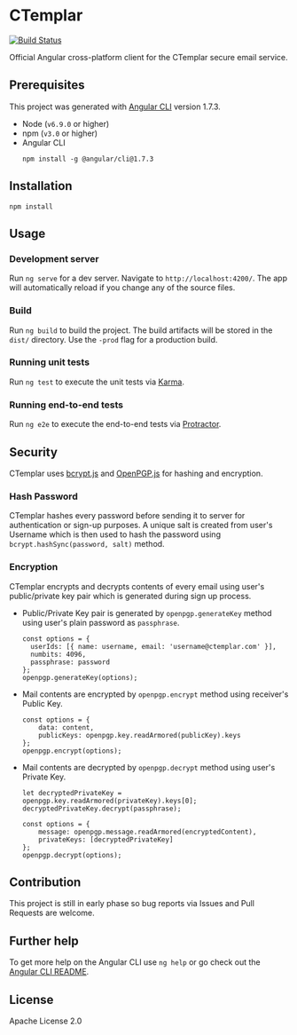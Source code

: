 # CTemplar

[![Build Status](https://travis-ci.org/CTemplar/webclient.svg?branch=dev)](https://travis-ci.org/CTemplar/webclient)

Official Angular cross-platform client for the CTemplar secure email service.

## Prerequisites

This project was generated with [Angular CLI](https://github.com/angular/angular-cli) version 1.7.3.

* Node (`v6.9.0` or higher)
* npm (`v3.0` or higher)
* Angular CLI
  ```
  npm install -g @angular/cli@1.7.3
  ```

## Installation

```
npm install
```

## Usage

### Development server

Run `ng serve` for a dev server. Navigate to `http://localhost:4200/`. The app will automatically reload if you change any of the source files.

### Build

Run `ng build` to build the project. The build artifacts will be stored in the `dist/` directory. Use the `-prod` flag for a production build.

### Running unit tests

Run `ng test` to execute the unit tests via [Karma](https://karma-runner.github.io).

### Running end-to-end tests

Run `ng e2e` to execute the end-to-end tests via [Protractor](http://www.protractortest.org/).

## Security

CTemplar uses [bcrypt.js](https://github.com/dcodeIO/bcrypt.js) and [OpenPGP.js](https://github.com/openpgpjs/openpgpjs) for hashing and encryption.

### Hash Password

CTemplar hashes every password before sending it to server for authentication or sign-up purposes.
A unique salt is created from user's Username which is then used to hash the password using `bcrypt.hashSync(password, salt)` method.

### Encryption

CTemplar encrypts and decrypts contents of every email using user's public/private key pair which is generated during sign up process.

* Public/Private Key pair is generated by `openpgp.generateKey` method using user's plain password as `passphrase`.
  ```
  const options = {
    userIds: [{ name: username, email: 'username@ctemplar.com' }],
    numbits: 4096,
    passphrase: password
  };
  openpgp.generateKey(options);
  ```
* Mail contents are encrypted by `openpgp.encrypt` method using receiver's Public Key.
  ```
  const options = {
      data: content,
      publicKeys: openpgp.key.readArmored(publicKey).keys
  };
  openpgp.encrypt(options);
  ```
* Mail contents are decrypted by `openpgp.decrypt` method using user's Private Key.
  ```
  let decryptedPrivateKey = openpgp.key.readArmored(privateKey).keys[0];
  decryptedPrivateKey.decrypt(passphrase);

  const options = {
      message: openpgp.message.readArmored(encryptedContent),
      privateKeys: [decryptedPrivateKey]
  };
  openpgp.decrypt(options);
  ```

## Contribution

This project is still in early phase so bug reports via Issues and Pull Requests are welcome.

## Further help

To get more help on the Angular CLI use `ng help` or go check out the [Angular CLI README](https://github.com/angular/angular-cli/blob/master/README.md).

## License

Apache License 2.0
